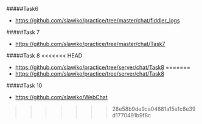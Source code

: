 #####Task6 
* https://github.com/slawiko/practice/tree/master/chat/fiddler_logs

#####Task 7 
* https://github.com/slawiko/practice/tree/master/chat/Task7

#####Task 8 
<<<<<<< HEAD
* https://github.com/slawiko/practice/tree/server/chat/Task8
=======
* https://github.com/slawiko/practice/tree/server/chat/Task8

#####Task 10
* https://github.com/slawiko/WebChat
>>>>>>> 28e58b9de9ca04881a15e1c8e39d1770491b9f8c
